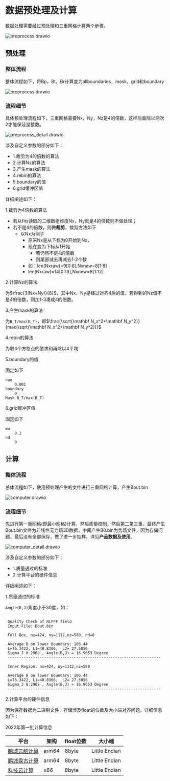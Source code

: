 # 数据预处理及计算

数据处理需要经过预处理和三重网格计算两个步骤。

![preprocess.drawio](img/pc.drawio.svg)

## 预处理

### 整体流程

整体流程如下，将Bp，Bt，Br计算变为allboundaries，mask，grid和boundary



![preprocess.drawio](img/preprocess.drawio.svg)

### 流程细节

具体预处理流程如下，三重网格需要Nx，Ny，Nz是4的倍数，这样后面除以两次2才能保证是整数。

![preprocess_detail.drawio](img/preprocess_detail.drawio.svg)

涉及自定义参数的部分如下：

+ 1.裁剪为4的倍数的算法
+ 2.计算Nz的算法
+ 3.产生mask的算法
+ 4.rebin的算法
+ 5.boundary的值
+ 6.grid缓冲区值

详细阐述如下：

1.裁剪为4倍数的算法

+ 若从fits读取的二维数组维度Nx，Ny就是4的倍数则不做处理；
+ 若不是4的倍数，则做**裁剪**，裁剪方法如下
  + 以Nx为例子
    + 原来Nx是从下标为0开始到Nx，
    + 现在变为下标从1开始
      + 若仍然不是4的倍数
      + 则尾部减去再减去1-2个数
    + 如：len(Nxraw)=9[0:8],Nxnew=8[1:8]
    + len(Nxraw)=14[0:13],Nxnew=8[1:12]

2.计算Nz的算法

为$\frac{3(Nx+Ny)}{8}$，其中Nx，Ny是经过对齐4后的值，若得到的Nz值不是4的倍数，则加1-3凑成4的倍数。

3.产生mask的算法

为`B_T/max(B_T)`，即$\frac{\sqrt{\mathbf N_x^2+\mathbf N_y^2}}{max(\sqrt{\mathbf N_x^2+\mathbf N_y^2})}$

4.rebin的算法

为取4个方格点的值求和再除以4平均

5.boundary的值

固定如下
```
nue
	0.001
boundary
	0
Mask B_T/max(B_T)

```

6.grid缓冲区值

固定如下
```
mu
	0.1
nd
	0
```





## 计算

### 整体流程

总体流程如下，使用预处理产生的文件进行三重网格计算，产生Bout.bin

![computer.drawio](img/computer.drawio.svg)



### 流程细节

先进行第一重网格(即最小网格)计算，然后质量控制，然后第二第三重，最终产生Bout.bin文件为非线性无力场3D数据，中间产生B0.bin为势场文件，因为存储问题，最后没有全部保存，做了进一步抽样，详见**产品数据及使用**。

![computer_detail.drawio](img/computer_detail.drawio.svg)

涉及自定义参数的部分如下：

+ 1.质量通过的标准
+ 2.计算平台的硬件信息

详细阐述如下：

1.质量通过的标准

`Angle(B,J)`角度小于30度，如：

```

 Quality Check of NLFFF field
 Input File: Bout.bin  

 Full Box, nx=424, ny=1112,nz=580, nd=0 

 Average B on lower Boundary: 106.44
 L=76.3422, L1=48.8366,  L2= 27.5056
 Sigma_J 0.2908 , Angle(B,J) = 16.9053 Degree
 -------------------------------------------------------------------

 Inner Region, nx=424, ny=1112,nz=580 

 Average B on lower Boundary: 106.44
 L=76.3422, L1=48.8366,  L2= 27.5056
 Sigma_J 0.2908 , Angle(B,J) = 16.9053 Degree
 -------------------------------------------------------------------
```

2.计算平台的硬件信息

因为保存数据为二进制文件，存储涉及float的位数及大小端对齐问题，详细信息如下：

2022年第一批计算信息

| 平台                                           | 架构  | float位数 | 大小端        |
| ---------------------------------------------- | ----- | --------- | ------------- |
| [鹏城云脑计算](https://cloudbrain2.pcl.ac.cn/) | arm64 | 8byte     | Little Endian |
| [鹏城盘古计算](https://cloudbrain2.pcl.ac.cn/) | arm64 | 8byte     | Little Endian |
| [科技云计算](https://www.blsc.cn/)             | x86   | 8byte     | Little Endian |



